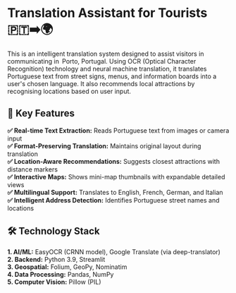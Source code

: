 # Translation Assistant for Tourists 🇵🇹➡️🌍
This is an intelligent translation system designed to assist visitors in communicating in Porto, Portugal. Using OCR (Optical Character Recognition) technology and neural machine translation, it translates Portuguese text from street signs, menus, and information boards into a user's chosen language. It also recommends local attractions by recognising locations based on user input.
## 🔑 Key Features
**✅ Real-time Text Extraction:** Reads Portuguese text from images or camera input<br>
**✅ Format-Preserving Translation:** Maintains original layout during translation<br>
**✅ Location-Aware Recommendations:** Suggests closest attractions with distance markers<br>
**✅ Interactive Maps:** Shows mini-map thumbnails with expandable detailed views<br>
**✅ Multilingual Support:** Translates to English, French, German, and Italian<br>
**✅ Intelligent Address Detection:** Identifies Portuguese street names and locations
## 🛠 Technology Stack
  **1. AI/ML:** EasyOCR (CRNN model), Google Translate (via deep-translator) <br>
  **2. Backend:** Python 3.9, Streamlit <br>
  **3. Geospatial:** Folium, GeoPy, Nominatim <br>
  **4. Data Processing:** Pandas, NumPy <br>
  **5. Computer Vision:** Pillow (PIL) <br>
